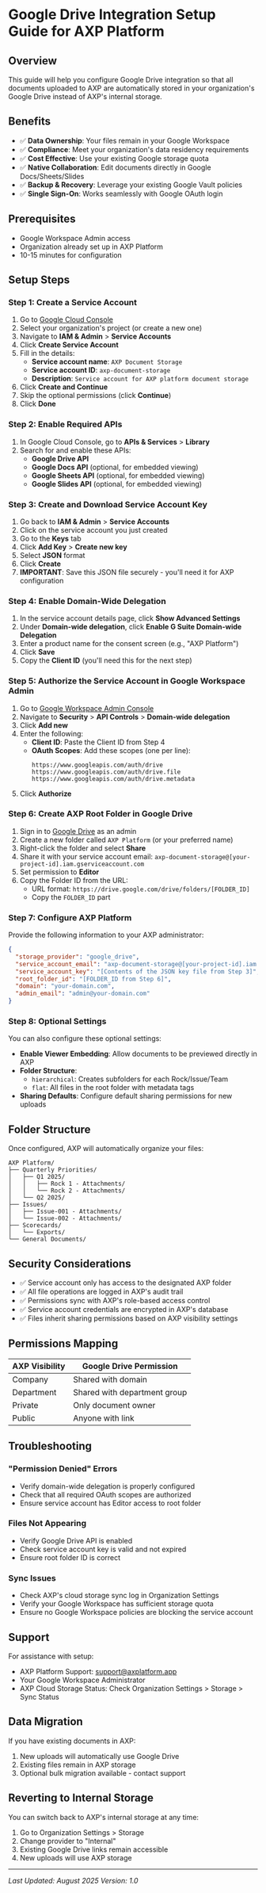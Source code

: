 # Google Drive Integration Setup Guide for AXP Platform

## Overview
This guide will help you configure Google Drive integration so that all documents uploaded to AXP are automatically stored in your organization's Google Drive instead of AXP's internal storage.

## Benefits
- ✅ **Data Ownership**: Your files remain in your Google Workspace
- ✅ **Compliance**: Meet your organization's data residency requirements
- ✅ **Cost Effective**: Use your existing Google storage quota
- ✅ **Native Collaboration**: Edit documents directly in Google Docs/Sheets/Slides
- ✅ **Backup & Recovery**: Leverage your existing Google Vault policies
- ✅ **Single Sign-On**: Works seamlessly with Google OAuth login

## Prerequisites
- Google Workspace Admin access
- Organization already set up in AXP Platform
- 10-15 minutes for configuration

## Setup Steps

### Step 1: Create a Service Account

1. Go to [Google Cloud Console](https://console.cloud.google.com)
2. Select your organization's project (or create a new one)
3. Navigate to **IAM & Admin** > **Service Accounts**
4. Click **Create Service Account**
5. Fill in the details:
   - **Service account name**: `AXP Document Storage`
   - **Service account ID**: `axp-document-storage`
   - **Description**: `Service account for AXP platform document storage`
6. Click **Create and Continue**
7. Skip the optional permissions (click **Continue**)
8. Click **Done**

### Step 2: Enable Required APIs

1. In Google Cloud Console, go to **APIs & Services** > **Library**
2. Search for and enable these APIs:
   - **Google Drive API**
   - **Google Docs API** (optional, for embedded viewing)
   - **Google Sheets API** (optional, for embedded viewing)
   - **Google Slides API** (optional, for embedded viewing)

### Step 3: Create and Download Service Account Key

1. Go back to **IAM & Admin** > **Service Accounts**
2. Click on the service account you just created
3. Go to the **Keys** tab
4. Click **Add Key** > **Create new key**
5. Select **JSON** format
6. Click **Create**
7. **IMPORTANT**: Save this JSON file securely - you'll need it for AXP configuration

### Step 4: Enable Domain-Wide Delegation

1. In the service account details page, click **Show Advanced Settings**
2. Under **Domain-wide delegation**, click **Enable G Suite Domain-wide Delegation**
3. Enter a product name for the consent screen (e.g., "AXP Platform")
4. Click **Save**
5. Copy the **Client ID** (you'll need this for the next step)

### Step 5: Authorize the Service Account in Google Workspace Admin

1. Go to [Google Workspace Admin Console](https://admin.google.com)
2. Navigate to **Security** > **API Controls** > **Domain-wide delegation**
3. Click **Add new**
4. Enter the following:
   - **Client ID**: Paste the Client ID from Step 4
   - **OAuth Scopes**: Add these scopes (one per line):
     ```
     https://www.googleapis.com/auth/drive
     https://www.googleapis.com/auth/drive.file
     https://www.googleapis.com/auth/drive.metadata
     ```
5. Click **Authorize**

### Step 6: Create AXP Root Folder in Google Drive

1. Sign in to [Google Drive](https://drive.google.com) as an admin
2. Create a new folder called `AXP Platform` (or your preferred name)
3. Right-click the folder and select **Share**
4. Share it with your service account email: `axp-document-storage@[your-project-id].iam.gserviceaccount.com`
5. Set permission to **Editor**
6. Copy the Folder ID from the URL:
   - URL format: `https://drive.google.com/drive/folders/[FOLDER_ID]`
   - Copy the `FOLDER_ID` part

### Step 7: Configure AXP Platform

Provide the following information to your AXP administrator:

```json
{
  "storage_provider": "google_drive",
  "service_account_email": "axp-document-storage@[your-project-id].iam.gserviceaccount.com",
  "service_account_key": "[Contents of the JSON key file from Step 3]",
  "root_folder_id": "[FOLDER_ID from Step 6]",
  "domain": "your-domain.com",
  "admin_email": "admin@your-domain.com"
}
```

### Step 8: Optional Settings

You can also configure these optional settings:

- **Enable Viewer Embedding**: Allow documents to be previewed directly in AXP
- **Folder Structure**: 
  - `hierarchical`: Creates subfolders for each Rock/Issue/Team
  - `flat`: All files in the root folder with metadata tags
- **Sharing Defaults**: Configure default sharing permissions for new uploads

## Folder Structure

Once configured, AXP will automatically organize your files:

```
AXP Platform/
├── Quarterly Priorities/
│   ├── Q1 2025/
│   │   ├── Rock 1 - Attachments/
│   │   └── Rock 2 - Attachments/
│   └── Q2 2025/
├── Issues/
│   ├── Issue-001 - Attachments/
│   └── Issue-002 - Attachments/
├── Scorecards/
│   └── Exports/
└── General Documents/
```

## Security Considerations

- ✅ Service account only has access to the designated AXP folder
- ✅ All file operations are logged in AXP's audit trail
- ✅ Permissions sync with AXP's role-based access control
- ✅ Service account credentials are encrypted in AXP's database
- ✅ Files inherit sharing permissions based on AXP visibility settings

## Permissions Mapping

| AXP Visibility | Google Drive Permission |
|---------------|------------------------|
| Company | Shared with domain |
| Department | Shared with department group |
| Private | Only document owner |
| Public | Anyone with link |

## Troubleshooting

### "Permission Denied" Errors
- Verify domain-wide delegation is properly configured
- Check that all required OAuth scopes are authorized
- Ensure service account has Editor access to root folder

### Files Not Appearing
- Verify Google Drive API is enabled
- Check service account key is valid and not expired
- Ensure root folder ID is correct

### Sync Issues
- Check AXP's cloud storage sync log in Organization Settings
- Verify your Google Workspace has sufficient storage quota
- Ensure no Google Workspace policies are blocking the service account

## Support

For assistance with setup:
- AXP Platform Support: support@axplatform.app
- Your Google Workspace Administrator
- AXP Cloud Storage Status: Check Organization Settings > Storage > Sync Status

## Data Migration

If you have existing documents in AXP:
1. New uploads will automatically use Google Drive
2. Existing files remain in AXP storage
3. Optional bulk migration available - contact support

## Reverting to Internal Storage

You can switch back to AXP's internal storage at any time:
1. Go to Organization Settings > Storage
2. Change provider to "Internal"
3. Existing Google Drive links remain accessible
4. New uploads will use AXP storage

---

*Last Updated: August 2025*
*Version: 1.0*